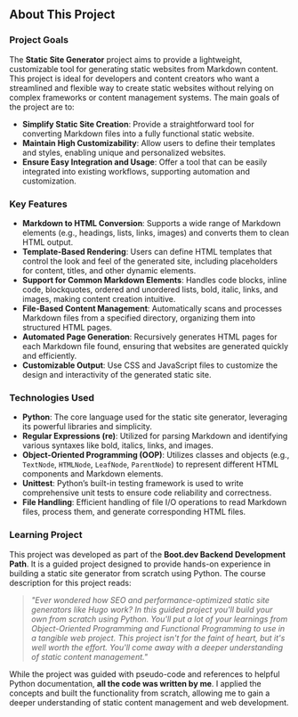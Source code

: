 ## About This Project

### Project Goals

The **Static Site Generator** project aims to provide a lightweight, customizable tool for generating static websites from Markdown content. This project is ideal for developers and content creators who want a streamlined and flexible way to create static websites without relying on complex frameworks or content management systems. The main goals of the project are to:

- **Simplify Static Site Creation**: Provide a straightforward tool for converting Markdown files into a fully functional static website.
- **Maintain High Customizability**: Allow users to define their templates and styles, enabling unique and personalized websites.
- **Ensure Easy Integration and Usage**: Offer a tool that can be easily integrated into existing workflows, supporting automation and customization.

### Key Features

- **Markdown to HTML Conversion**: Supports a wide range of Markdown elements (e.g., headings, lists, links, images) and converts them to clean HTML output.
- **Template-Based Rendering**: Users can define HTML templates that control the look and feel of the generated site, including placeholders for content, titles, and other dynamic elements.
- **Support for Common Markdown Elements**: Handles code blocks, inline code, blockquotes, ordered and unordered lists, bold, italic, links, and images, making content creation intuitive.
- **File-Based Content Management**: Automatically scans and processes Markdown files from a specified directory, organizing them into structured HTML pages.
- **Automated Page Generation**: Recursively generates HTML pages for each Markdown file found, ensuring that websites are generated quickly and efficiently.
- **Customizable Output**: Use CSS and JavaScript files to customize the design and interactivity of the generated static site.

### Technologies Used

- **Python**: The core language used for the static site generator, leveraging its powerful libraries and simplicity.
- **Regular Expressions (re)**: Utilized for parsing Markdown and identifying various syntaxes like bold, italics, links, and images.
- **Object-Oriented Programming (OOP)**: Utilizes classes and objects (e.g., `TextNode`, `HTMLNode`, `LeafNode`, `ParentNode`) to represent different HTML components and Markdown elements.
- **Unittest**: Python’s built-in testing framework is used to write comprehensive unit tests to ensure code reliability and correctness.
- **File Handling**: Efficient handling of file I/O operations to read Markdown files, process them, and generate corresponding HTML files.

### Learning Project

This project was developed as part of the **Boot.dev Backend Development Path**. It is a guided project designed to provide hands-on experience in building a static site generator from scratch using Python. The course description for this project reads:

> *"Ever wondered how SEO and performance-optimized static site generators like Hugo work? In this guided project you'll build your own from scratch using Python. You'll put a lot of your learnings from Object-Oriented Programming and Functional Programming to use in a tangible web project. This project isn't for the faint of heart, but it's well worth the effort. You'll come away with a deeper understanding of static content management."*

While the project was guided with pseudo-code and references to helpful Python documentation, **all the code was written by me**. I applied the concepts and built the functionality from scratch, allowing me to gain a deeper understanding of static content management and web development.
